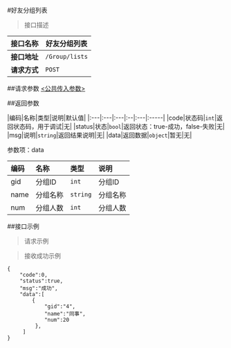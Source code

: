 #好友分组列表

>接口描述

| 接口名称 | 好友分组列表	 |
|----------|--------|
|**接口地址**|```/Group/lists```|
|**请求方式**|```POST```|

##请求参数
[<公共传入参数>](../README.md)  

##返回参数

|编码|名称|类型|说明|默认值|
|:---|:---|:---|:--|:---|:-----|
|code|状态码|```int```|返回状态码，用于调试|无|
|status|状态|```bool```|返回状态：true-成功，false-失败|无|
|msg|说明|```string```|返回结果说明|无|
|data|返回数据|```object```|暂无|无|

参数项：data

|编码 |名称|类型|说明|
|:----|:---|:---|:---|
|gid|分组ID|```int```|分组ID|
|name|分组名称|```string```|分组名称|
|num|分组人数|```int```|分组人数|

##接口示例

>请求示例


>接收成功示例

```
{
    "code":0,
    "status":true,
    "msg":"成功",
    "data":[
        {
			"gid":"4",
            "name":"同事",
			"num":20
         },
     ]
}
```